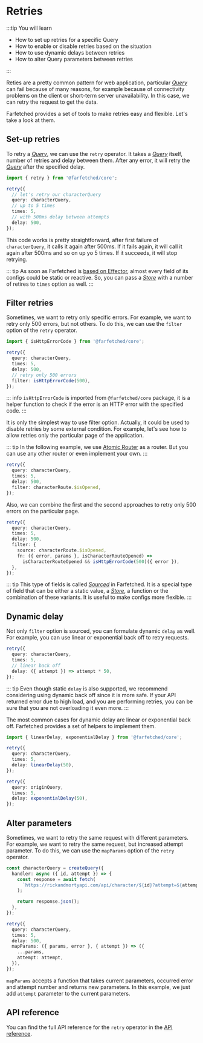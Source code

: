 # Retries

:::tip You will learn

- How to set up retries for a specific Query
- How to enable or disable retries based on the situation
- How to use dynamic delays between retries
- How to alter Query parameters between retries

:::

Reties are a pretty common pattern for web application, particular [_Query_](/api/primitives/query) can fail because of many reasons, for example because of connectivity problems on the client or short-term server unavailability. In this case, we can retry the request to get the data.

Farfetched provides a set of tools to make retries easy and flexible. Let's take a look at them.

## Set-up retries

To retry a [_Query_](/api/primitives/query), we can use the `retry` operator. It takes a [_Query_](/api/primitives/query) itself, number of retries and delay between them. After any error, it will retry the [_Query_](/api/primitives/query) after the specified delay.

```ts
import { retry } from '@farfetched/core';

retry({
  // let's retry our characterQuery
  query: characterQuery,
  // up to 5 times
  times: 5,
  // with 500ms delay between attempts
  delay: 500,
});
```

This code works is pretty straightforward, after first failure of `characterQuery`, it calls it again after 500ms. If it fails again, it will call it again after 500ms and so on up yo 5 times. If it succeeds, it will stop retrying.

::: tip
As soon as Farfetched is [based on Effector](/statements/effector), almost every field of its configs could be static or reactive. So, you can pass a [_Store_](https://effector.dev/docs/api/effector/store) with a number of retires to `times` option as well.
:::

## Filter retries

Sometimes, we want to retry only specific errors. For example, we want to retry only 500 errors, but not others. To do this, we can use the `filter` option of the `retry` operator.

```ts
import { isHttpErrorCode } from '@farfetched/core';

retry({
  query: characterQuery,
  times: 5,
  delay: 500,
  // retry only 500 errors
  filter: isHttpErrorCode(500),
});
```

::: info
`isHttpErrorCode` is imported from `@farfetched/core` package, it is a helper function to check if the error is an HTTP error with the specified code.
:::

It is only the simplest way to use filter option. Actually, it could be used to disable retries by some external condition. For example, let's see how to allow retries only the particular page of the application.

::: tip
In the following example, we use [Atomic Router](https://atomic-router.github.io) as a router. But you can use any other router or even implement your own.
:::

```ts
retry({
  query: characterQuery,
  times: 5,
  delay: 500,
  filter: characterRoute.$isOpened,
});
```

Also, we can combine the first and the second approaches to retry only 500 errors on the particular page.

```ts
retry({
  query: characterQuery,
  times: 5,
  delay: 500,
  filter: {
    source: characterRoute.$isOpened,
    fn: ({ error, params }, isCharacterRouteOpened) =>
      isCharacterRouteOpened && isHttpErrorCode(500)({ error }),
  },
});
```

::: tip
This type of fields is called [_Sourced_](/api/primitives/sourced) in Farfetched. It is a special type of field that can be either a static value, a [_Store_](https://effector.dev/docs/api/effector/store), a function or the combination of these variants. It is useful to make configs more flexible.
:::

## Dynamic delay

Not only `filter` option is sourced, you can formulate dynamic `delay` as well. For example, you can use linear or exponential back off to retry requests.

```ts
retry({
  query: characterQuery,
  times: 5,
  // linear back off
  delay: ({ attempt }) => attempt * 50,
});
```

::: tip
Even though static `delay` is also supported, we recommend considering using dynamic back off since it is more safe. If your API returned error due to high load, and you are performing retries, you can be sure that you are not overloading it even more.
:::

The most common cases for dynamic delay are linear or exponential back off. Farfetched provides a set of helpers to implement them.

```ts
import { linearDelay, exponentialDelay } from '@farfetched/core';

retry({
  query: characterQuery,
  times: 5,
  delay: linearDelay(50),
});

retry({
  query: originQuery,
  times: 5,
  delay: exponentialDelay(50),
});
```

## Alter parameters

Sometimes, we want to retry the same request with different parameters. For example, we want to retry the same request, but increased attempt parameter. To do this, we can use the `mapParams` option of the `retry` operator.

```ts
const characterQuery = createQuery({
  handler: async ({ id, attempt }) => {
    const response = await fetch(
      `https://rickandmortyapi.com/api/character/${id}?attempt=${attempt}`
    );

    return response.json();
  },
});

retry({
  query: characterQuery,
  times: 5,
  delay: 500,
  mapParams: ({ params, error }, { attempt }) => ({
    ...params,
    attempt: attempt,
  }),
});
```

`mapParams` accepts a function that takes current parameters, occurred error and attempt number and returns new parameters. In this example, we just add `attempt` parameter to the current parameters.

## API reference

You can find the full API reference for the `retry` operator in the [API reference](/api/operators/retry).

